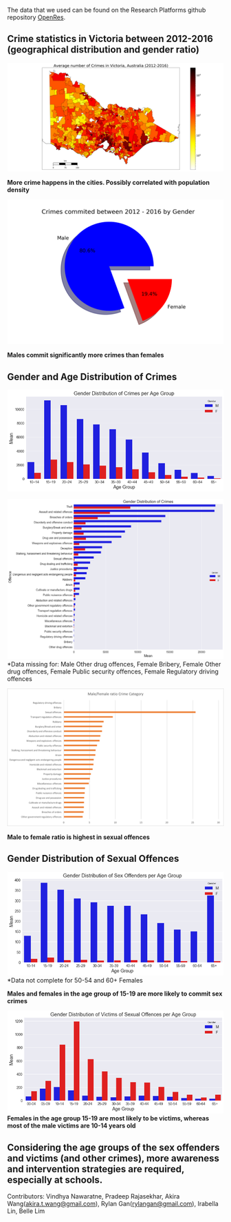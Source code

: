 The data that we used can be found on the Research Platforms github repository [OpenRes](https://github.com/Vin-n/OpenRes/tree/master/Event%20Data/Victorian_Crime_Statistics). 

## Crime statistics in Victoria between 2012-2016 (geographical distribution and gender ratio)

![MyFigure](001_Australia%20Crime%20stats.png)

__More crime happens in the cities. Possibly correlated with population density__

![MyFigure](002_Total%20Crimes_gender_pie_chart.png)

__Males commit significantly more crimes than females__

## Gender and Age Distribution of Crimes

![MyFigure](003_Gender%20distribution%20of%20crimes%20across%20age%20group.png)

![MyFigure](004_Gender%20distribution%20of%20crimes.png)
*Data missing for: Male Other drug offences, Female Bribery, Female Other drug offences, Female Public security offences, Female Regulatory driving offences 

![MyFigure](thumbnail.png)

__Male to female ratio is highest in sexual offences__

## Gender Distribution of Sexual Offences

![MyFigure](005_Gender%20distribution%20of%20offenders_age%20group.png)
*Data not complete for 50-54 and 60+ Females

__Males and females in the age group of 15-19 are more likely to commit sex crimes__

![MyFigure](006_Gender%20distribution%20of%20victim_age%20group.png)
__Females in the age group 15-19 are most likely to be victims, whereas most of the male victims are 10-14 years old__


## Considering the age groups of the sex offenders and victims (and other crimes), more awareness and intervention strategies are required, especially at schools.
  
  
  
Contributors:
Vindhya Nawaratne, Pradeep Rajasekhar, Akira Wang(akira.t.wang@gmail.com), Rylan Gan(rylangan@gmail.com), Irabella Lin, Belle Lim 
